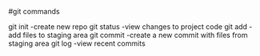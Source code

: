 #git commands

git init -create new repo
git status -view changes to project code
git add -add files to staging area
git commit -create a new commit with files from staging area
git log -view recent commits